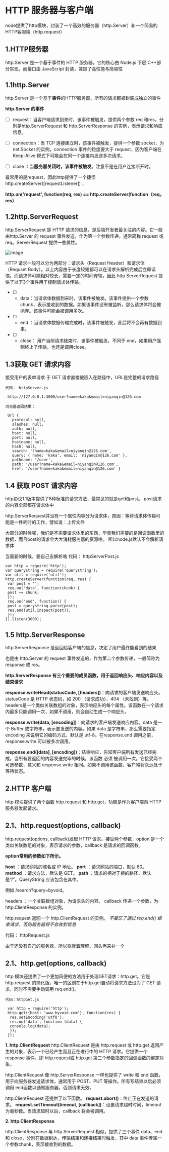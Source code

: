 # HTTP 服务器与客户端
node提供了http模块，封装了一个高效的服务器（http.Server）和一个简易的HTTP客服端（http.request）

## 1.HTTP服务器
http.Server 是一个基于事件的 HTTP 服务器，它的核心由 Node.js 下层 C++部分实现，而接口由 JavaScript 封装，兼顾了高性能与简易性

## 1.1http.Server

http.Server 是一个基于**事件**的HTTP服务器，所有的请求都被封装成独立的事件

**http.Server 的事件**

- [ ] request：当客户端请求到来时，该事件被触发，提供两个参数 req 和res，分别是http.ServerRequest 和 http.ServerResponse 的实例，表示请求和响应信息。

- [ ] connection：当 TCP 连接建立时，该事件被触发，提供一个参数 socket，为net.Socket 的实例。connection 事件的粒度要大于 request，因为客户端在Keep-Alive 模式下可能会在同一个连接内发送多次请求。

- [ ] close ：当**服务器关闭时，该事件被触发**。注意不是在用户连接断开时。


最常用的是request，因此http提供了一个捷径 http.createServer([requestListener]) ，

**http.on('request', function(req, res)  == http.createServer(function（req，res）**

##  1.2http.ServerRequest

http.ServerRequest 是 HTTP 请求的信息，是后端开发者最关注的内容。它一般由http.Server 的 request 事件发送，作为第一个参数传递，通常简称 request 或 req。ServerRequest 提供一些属性。

![image](https://user-images.githubusercontent.com/20856598/31479094-8c502b40-af47-11e7-9dc1-264c73c548c8.png)

HTTP 请求一般可以分为两部分：请求头（Request Header）和请求体（Requset Body）。以上内容由于长度较短都可以在请求头解析完成后立即读取。而请求体可能相对较长，需要一定的时间传输，因此 http.ServerRequest 提供了以下3个事件用于控制请求体传输。

- [ ] - data：当请求体数据到来时，该事件被触发。该事件提供一个参数 chunk，表示接收到的数据。如果该事件没有被监听，那么请求体将会被抛弃。该事件可能会被调用多次。
- [ ] - end ：当请求体数据传输完成时，该事件被触发，此后将不会再有数据到来。
- [ ] - close： 用户当前请求结束时，该事件被触发。不同于 end，如果用户强制终止了传输，也还是调用close。

## 1.3获取 GET 请求内容
 接受用户的表单请求
于 GET 请求直接被嵌入在路径中，URL是完整的请求路径

```
代码： httpServer.js

 http://127.0.0.1:3000/user?name=kaka&email=niyanqin@126.com

浏览器返回结果：

 Url {
   protocol: null,
   slashes: null,
   auth: null,
   host: null,
   port: null,
   hostname: null,
   hash: null,
   search: '?name=kaka&email=niyanqin@126.com',
   query: { name: 'kaka', email: 'niyanqin@126.com' },
   pathname: '/user',
   path: '/user?name=kaka&email=niyanqin@126.com',
   href: '/user?name=kaka&email=niyanqin@126.com' }
```


## 1.4 获取 POST 请求内容

http协议1.1版本提供了8种标准的请求方法，最常见的就是get和post。
post请求的内容全部都在请求体中

http.ServerRequest并没有一个属性内容分为请求体，原因：等待请求体传输可能是一件耗时的工作，譬如说：上传文件

大部分的时候呢，我们是不需要请求体里的东西，毕竟我们需要的是回调函数里的数据，而且post的请求会大大消耗服务器的资源咯。
所以node.js默认不会解析请求体

当需要的时候，要自己去解析咯
代码： httpServerPost.js

 ```
var http = require('http');
 var querystring = require('querystring');
 var util = require('util');
 http.createServer(function(req, res) {
  var post = '';
  req.on('data', function(chunk) {
  post += chunk;
  });
  req.on('end', function() {
  post = querystring.parse(post);
  res.end(util.inspect(post));
  });
 }).listen(3000);

```

## 1.5 http.ServerResponse
http.ServerResponse 是返回给客户端的信息，决定了用户最终能看到的结果

也是由 http.Server 的 request 事件发送的，作为第二个参数传递，一般简称为response 或 res。

**http.ServerResponse 有三个重要的成员函数，用于返回响应头、响应内容以及结束请求**

**response.writeHead(statusCode, [headers])**：向请求的客户端发送响应头。statusCode 是 HTTP 状态码，如 200 （请求成功）、404 （未找到）等。headers是一个类似关联数组的对象，表示响应头的每个属性。该函数在一个请求内最多只能调用一次，如果不调用，则会自动生成一个响应头。

**response.write(data, [encoding])**：向请求的客户端发送响应内容。data 是一个 Buffer 或字符串，表示要发送的内容。如果 data 是字符串，那么需要指定encoding 来说明它的编码方式，默认是 utf-8。在response.end 调用之前，response.write 可以被多次调用。

**response.end([data], [encoding])**：结束响应，告知客户端所有发送已经完成。当所有要返回的内容发送完毕的时候，该函数 必须 被调用一次。它接受两个可选参数，意义和 response.write 相同。如果不调用该函数，客户端将永远处于等待状态。

## 2.HTTP 客户端

http 模块提供了两个函数 http.request 和 http.get，功能是作为客户端向 HTTP服务器发起请求。

## 2.1、http.request(options, callback)

http.request(options, callback)发起 HTTP 请求。接受两个参数，option 是一个类似关联数组的对象，表示请求的参数，callback 是请求的回调函数。

**option常用的参数如下所示。**

**host** ：请求网站的域名或 IP 地址。
**port** ：请求网站的端口，默认 80。
**method** ：请求方法，默认是 GET。
**path** ：请求的相对于根的路径，默认是“/”。QueryString 应该包含在其中。

例如 /search?query=byvoid。

headers ：一个关联数组对象，为请求头的内容。
callback 传递一个参数，为 http.ClientResponse 的实例。

http.request 返回一个 http.ClientRequest 的实例。
_不要忘了通过 req.end() 结束请求，否则服务器将不会收到信息_

代码： httpRequest.js

由于还没有自己的服务器，所以将就着理解，回头再来补一个

## 2.1、http.get(options, callback)

 http 模块还提供了一个更加简便的方法用于处理GET请求：http.get。它是 http.request 的简化版，唯一的区别在于http.get自动将请求方法设为了 GET 请求，同时不需要手动调用 req.end()。

```
代码：httpGet.js

 var http = require('http');
 http.get({host: 'www.byvoid.com'}, function(res) {
  res.setEncoding('utf8');
  res.on('data', function (data) {
  console.log(data);
  });
 });
```

**1.  http.ClientRequest**
http.ClientRequest 是由 http.request 或 http.get 返回产生的对象，表示一个已经产生而且正在进行中的 HTTP 请求。它提供一个 response 事件，即 http.request或 http.get 第二个参数指定的回调函数的绑定对象。

http.ClientRequest 像 http.ServerResponse 一样也提供了 write 和 end 函数，用于向服务器发送请求体，通常用于 POST、PUT 等操作。所有写结束以后必须调用 end函数以通知服务器，否则请求无效。


http.ClientRequest 还提供了以下函数。
**request.abort()**：终止正在发送的请求。
**request.setTimeout(timeout, [callback])**：设置请求超时时间，timeout 为毫秒数。当请求超时以后，callback 将会被调用。

**2. http.ClientResponse**

http.ClientResponse 与 http.ServerRequest 相似，提供了三个事件 data、end和 close，分别在数据到达、传输结束和连接结束时触发，其中 data 事件传递一个参数chunk，表示接收到的数据。



